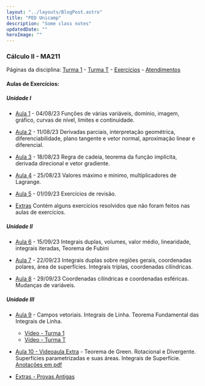 ```yaml
---
layout: "../layouts/BlogPost.astro"
title: "PED Unicamp"
description: "Some class notes"
updatedDate: ""
heroImage: ""
---
```


### Cálculo II - MA211
Páginas da disciplina: [Turma 1](https://www.math.stonybrook.edu/~joa/PUBLICATIONS/2023-2-MA211-CalcII/Calc_II_12.html) - [Turma T](https://www.math.stonybrook.edu/~joa/PUBLICATIONS/2023-2-MA211-CalcII/Calc_II_TU.html) - [Exercícios](https://www.math.stonybrook.edu/~joa/PUBLICATIONS/2023-2-MA211-CalcII/Exercicios.html) - [Atendimentos](https://disciplinas.ime.unicamp.br/ma211/atendimentos/)

#### Aulas de Exercícios:

##### Unidade I

- [Aula 1](https://neemias.org/ped-classnotes1.pdf) - 04/08/23  Funções de várias variáveis, domínio, imagem, gráfico, curvas de nível, limites e continuidade.

- [Aula 2](https://neemias.org/ped-classnotes2.pdf) - 11/08/23  Derivadas parciais, interpretação geométrica, diferenciabilidade, plano tangente e vetor normal, aproximação linear e diferencial.

- [Aula 3](https://neemias.org/ped-classnotes3.pdf) - 18/08/23 Regra de cadeia, teorema da função implícita, derivada direcional e vetor gradiente.

- [Aula 4](https://neemias.org/ped-classnotes4.pdf) - 25/08/23 Valores máximo e mínimo, multiplicadores de Lagrange.

- [Aula 5](https://neemias.org/ped-classnotes5.pdf) - 01/09/23 Exercícios de revisão.

- [Extras](https://neemias.org/ped-classnotes-extra1.pdf) Contém alguns exercícios resolvidos que não foram feitos nas aulas de exercícios.

##### Unidade II

- [Aula 6](https://neemias.org/ped-classnotes6.pdf) - 15/09/23 Integrais duplas, volumes, valor médio, linearidade, integrais iteradas, Teorema de Fubini

- [Aula 7](https://neemias.org/ped-classnotes7.pdf) - 22/09/23 Integrais duplas sobre regiões gerais, coordenadas polares, área de superfícies. Integrais triplas, coordenadas cilíndricas.

- [Aula 8](https://neemias.org/ped-classnotes8.pdf) - 29/09/23 Coordenadas cilíndricas e coordenadas esféricas. Mudanças de variáveis.

##### Unidade III
- [Aula 9](https://neemias.org/ped-classnotes9.1.pdf) - Campos vetoriais. Integrais de Linha. Teorema Fundamental das Integrais de Linha.
  - [Vídeo - Turma 1](https://drive.google.com/file/d/1JCxgEXQJRae9-4JZANfpU4dhPc-z6wfM/view?usp=share_link)
  - [Vídeo - Turma T](https://drive.google.com/file/d/17YXJcTdHXpQlQY1NZQoBK_RFm7l55dN_/view?usp=share_link)

- [Aula 10 - Videoaula Extra](https://drive.google.com/file/d/1t1IahK9Cq2jZusin8U0oB97ygmaLzGA1/view?usp=sharing) - Teorema de Green. Rotacional e Divergente. Superfícies parametrizadas e suas áreas. Integrais de Superfície. [Anotações em pdf](https://neemias.org/ped-classnotes10.pdf)

- [Extras - Provas Antigas](https://drive.google.com/drive/folders/12H93BgwS3mUy8yYPvdGhm3ACIMVS0Gp7?usp=sharing)